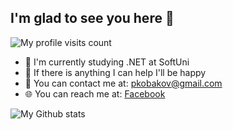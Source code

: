 ## I'm glad to see you here :wave: 
![My profile visits count](https://komarev.com/ghpvc/?username=pkobakov&color=brightgreen)


- :microscope: I'm currently studying .NET at SoftUni
- :muscle: If there is anything I can help I'll be happy
- :e-mail: You can contact me at: pkobakov@gmail.com
- 🌐 You can reach me at: [Facebook](https://www.facebook.com/petar.kobakov.5)

![My Github stats](https://github-readme-stats.vercel.app/api?username=pkobakov&show_icons=true&theme=radical)


